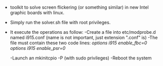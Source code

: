 - toolkit to solve screen flickering (or something similar) in new Intel graphic boards with linux.
- Simply run the solver.sh file with root privileges.
- It execute the operations as follow:
	-Create a file into etc/modprobe.d named i915.conf (name is not important, just extension ".conf" is)
	-The file must contain these two code lines:
		_options i915 enable_fbc=0_
		_options i915 enable_psr=0_
	
	-Launch an mkinitcpio -P (with sudo privileges)
	-Reboot the system
